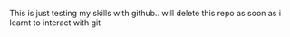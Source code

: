 This is just testing my skills with github.. will delete this repo as soon as i learnt to interact with git

